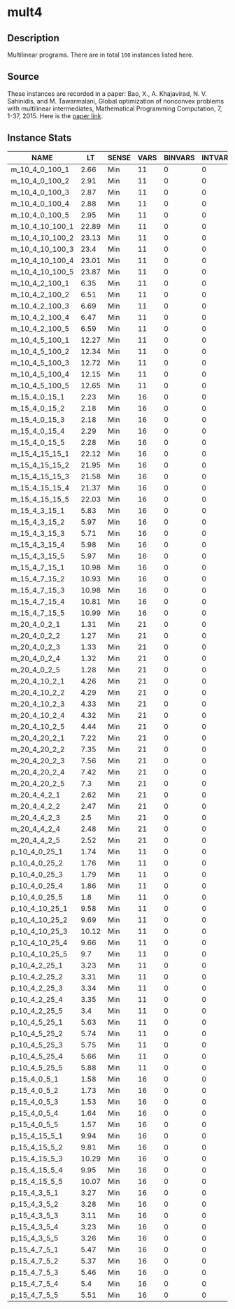 # mult4

## Description
Multilinear programs. There are in total `100` instances listed here.

## Source
These instances are recorded in a paper: Bao, X., A. Khajavirad, N. V. Sahinidis, and M. Tawarmalani, Global optimization of nonconvex problems with multilinear intermediates, Mathematical Programming Computation, 7, 1-37, 2015. Here is the [paper link](https://link.springer.com/article/10.1007/s12532-014-0073-z).

## Instance Stats
| NAME | LT | SENSE | VARS | BINVARS | INTVARS | CONS | LINCONS | NLCONS | OTHERCONS |
|------|----|-------|------|---------|---------|------|---------|--------|-----------|
| m_10_4_0_100_1 | 2.66 | Min | 11 | 0 | 0 | 1 | 0 | 1 | 0 |
| m_10_4_0_100_2 | 2.91 | Min | 11 | 0 | 0 | 1 | 0 | 1 | 0 |
| m_10_4_0_100_3 | 2.87 | Min | 11 | 0 | 0 | 1 | 0 | 1 | 0 |
| m_10_4_0_100_4 | 2.88 | Min | 11 | 0 | 0 | 1 | 0 | 1 | 0 |
| m_10_4_0_100_5 | 2.95 | Min | 11 | 0 | 0 | 1 | 0 | 1 | 0 |
| m_10_4_10_100_1 | 22.89 | Min | 11 | 0 | 0 | 11 | 0 | 11 | 0 |
| m_10_4_10_100_2 | 23.13 | Min | 11 | 0 | 0 | 11 | 0 | 11 | 0 |
| m_10_4_10_100_3 | 23.4 | Min | 11 | 0 | 0 | 11 | 0 | 11 | 0 |
| m_10_4_10_100_4 | 23.01 | Min | 11 | 0 | 0 | 11 | 0 | 11 | 0 |
| m_10_4_10_100_5 | 23.87 | Min | 11 | 0 | 0 | 11 | 0 | 11 | 0 |
| m_10_4_2_100_1 | 6.35 | Min | 11 | 0 | 0 | 3 | 0 | 3 | 0 |
| m_10_4_2_100_2 | 6.51 | Min | 11 | 0 | 0 | 3 | 0 | 3 | 0 |
| m_10_4_2_100_3 | 6.69 | Min | 11 | 0 | 0 | 3 | 0 | 3 | 0 |
| m_10_4_2_100_4 | 6.47 | Min | 11 | 0 | 0 | 3 | 0 | 3 | 0 |
| m_10_4_2_100_5 | 6.59 | Min | 11 | 0 | 0 | 3 | 0 | 3 | 0 |
| m_10_4_5_100_1 | 12.27 | Min | 11 | 0 | 0 | 6 | 0 | 6 | 0 |
| m_10_4_5_100_2 | 12.34 | Min | 11 | 0 | 0 | 6 | 0 | 6 | 0 |
| m_10_4_5_100_3 | 12.72 | Min | 11 | 0 | 0 | 6 | 0 | 6 | 0 |
| m_10_4_5_100_4 | 12.15 | Min | 11 | 0 | 0 | 6 | 0 | 6 | 0 |
| m_10_4_5_100_5 | 12.65 | Min | 11 | 0 | 0 | 6 | 0 | 6 | 0 |
| m_15_4_0_15_1 | 2.23 | Min | 16 | 0 | 0 | 1 | 0 | 1 | 0 |
| m_15_4_0_15_2 | 2.18 | Min | 16 | 0 | 0 | 1 | 0 | 1 | 0 |
| m_15_4_0_15_3 | 2.18 | Min | 16 | 0 | 0 | 1 | 0 | 1 | 0 |
| m_15_4_0_15_4 | 2.29 | Min | 16 | 0 | 0 | 1 | 0 | 1 | 0 |
| m_15_4_0_15_5 | 2.28 | Min | 16 | 0 | 0 | 1 | 0 | 1 | 0 |
| m_15_4_15_15_1 | 22.12 | Min | 16 | 0 | 0 | 16 | 0 | 16 | 0 |
| m_15_4_15_15_2 | 21.95 | Min | 16 | 0 | 0 | 16 | 0 | 16 | 0 |
| m_15_4_15_15_3 | 21.58 | Min | 16 | 0 | 0 | 16 | 0 | 16 | 0 |
| m_15_4_15_15_4 | 21.37 | Min | 16 | 0 | 0 | 16 | 0 | 16 | 0 |
| m_15_4_15_15_5 | 22.03 | Min | 16 | 0 | 0 | 16 | 0 | 16 | 0 |
| m_15_4_3_15_1 | 5.83 | Min | 16 | 0 | 0 | 4 | 0 | 4 | 0 |
| m_15_4_3_15_2 | 5.97 | Min | 16 | 0 | 0 | 4 | 0 | 4 | 0 |
| m_15_4_3_15_3 | 5.71 | Min | 16 | 0 | 0 | 4 | 0 | 4 | 0 |
| m_15_4_3_15_4 | 5.98 | Min | 16 | 0 | 0 | 4 | 0 | 4 | 0 |
| m_15_4_3_15_5 | 5.97 | Min | 16 | 0 | 0 | 4 | 0 | 4 | 0 |
| m_15_4_7_15_1 | 10.98 | Min | 16 | 0 | 0 | 8 | 0 | 8 | 0 |
| m_15_4_7_15_2 | 10.93 | Min | 16 | 0 | 0 | 8 | 0 | 8 | 0 |
| m_15_4_7_15_3 | 10.98 | Min | 16 | 0 | 0 | 8 | 0 | 8 | 0 |
| m_15_4_7_15_4 | 10.81 | Min | 16 | 0 | 0 | 8 | 0 | 8 | 0 |
| m_15_4_7_15_5 | 10.99 | Min | 16 | 0 | 0 | 8 | 0 | 8 | 0 |
| m_20_4_0_2_1 | 1.31 | Min | 21 | 0 | 0 | 1 | 0 | 1 | 0 |
| m_20_4_0_2_2 | 1.27 | Min | 21 | 0 | 0 | 1 | 0 | 1 | 0 |
| m_20_4_0_2_3 | 1.33 | Min | 21 | 0 | 0 | 1 | 0 | 1 | 0 |
| m_20_4_0_2_4 | 1.32 | Min | 21 | 0 | 0 | 1 | 0 | 1 | 0 |
| m_20_4_0_2_5 | 1.28 | Min | 21 | 0 | 0 | 1 | 0 | 1 | 0 |
| m_20_4_10_2_1 | 4.26 | Min | 21 | 0 | 0 | 11 | 0 | 11 | 0 |
| m_20_4_10_2_2 | 4.29 | Min | 21 | 0 | 0 | 11 | 0 | 11 | 0 |
| m_20_4_10_2_3 | 4.33 | Min | 21 | 0 | 0 | 11 | 0 | 11 | 0 |
| m_20_4_10_2_4 | 4.32 | Min | 21 | 0 | 0 | 11 | 0 | 11 | 0 |
| m_20_4_10_2_5 | 4.44 | Min | 21 | 0 | 0 | 11 | 0 | 11 | 0 |
| m_20_4_20_2_1 | 7.22 | Min | 21 | 0 | 0 | 21 | 0 | 21 | 0 |
| m_20_4_20_2_2 | 7.35 | Min | 21 | 0 | 0 | 21 | 0 | 21 | 0 |
| m_20_4_20_2_3 | 7.56 | Min | 21 | 0 | 0 | 21 | 0 | 21 | 0 |
| m_20_4_20_2_4 | 7.42 | Min | 21 | 0 | 0 | 21 | 0 | 21 | 0 |
| m_20_4_20_2_5 | 7.3 | Min | 21 | 0 | 0 | 21 | 0 | 21 | 0 |
| m_20_4_4_2_1 | 2.62 | Min | 21 | 0 | 0 | 5 | 0 | 5 | 0 |
| m_20_4_4_2_2 | 2.47 | Min | 21 | 0 | 0 | 5 | 0 | 5 | 0 |
| m_20_4_4_2_3 | 2.5 | Min | 21 | 0 | 0 | 5 | 0 | 5 | 0 |
| m_20_4_4_2_4 | 2.48 | Min | 21 | 0 | 0 | 5 | 0 | 5 | 0 |
| m_20_4_4_2_5 | 2.52 | Min | 21 | 0 | 0 | 5 | 0 | 5 | 0 |
| p_10_4_0_25_1 | 1.74 | Min | 11 | 0 | 0 | 1 | 0 | 1 | 0 |
| p_10_4_0_25_2 | 1.76 | Min | 11 | 0 | 0 | 1 | 0 | 1 | 0 |
| p_10_4_0_25_3 | 1.79 | Min | 11 | 0 | 0 | 1 | 0 | 1 | 0 |
| p_10_4_0_25_4 | 1.86 | Min | 11 | 0 | 0 | 1 | 0 | 1 | 0 |
| p_10_4_0_25_5 | 1.8 | Min | 11 | 0 | 0 | 1 | 0 | 1 | 0 |
| p_10_4_10_25_1 | 9.58 | Min | 11 | 0 | 0 | 11 | 0 | 11 | 0 |
| p_10_4_10_25_2 | 9.69 | Min | 11 | 0 | 0 | 11 | 0 | 11 | 0 |
| p_10_4_10_25_3 | 10.12 | Min | 11 | 0 | 0 | 11 | 0 | 11 | 0 |
| p_10_4_10_25_4 | 9.66 | Min | 11 | 0 | 0 | 11 | 0 | 11 | 0 |
| p_10_4_10_25_5 | 9.7 | Min | 11 | 0 | 0 | 11 | 0 | 11 | 0 |
| p_10_4_2_25_1 | 3.23 | Min | 11 | 0 | 0 | 3 | 0 | 3 | 0 |
| p_10_4_2_25_2 | 3.31 | Min | 11 | 0 | 0 | 3 | 0 | 3 | 0 |
| p_10_4_2_25_3 | 3.34 | Min | 11 | 0 | 0 | 3 | 0 | 3 | 0 |
| p_10_4_2_25_4 | 3.35 | Min | 11 | 0 | 0 | 3 | 0 | 3 | 0 |
| p_10_4_2_25_5 | 3.4 | Min | 11 | 0 | 0 | 3 | 0 | 3 | 0 |
| p_10_4_5_25_1 | 5.63 | Min | 11 | 0 | 0 | 6 | 0 | 6 | 0 |
| p_10_4_5_25_2 | 5.74 | Min | 11 | 0 | 0 | 6 | 0 | 6 | 0 |
| p_10_4_5_25_3 | 5.75 | Min | 11 | 0 | 0 | 6 | 0 | 6 | 0 |
| p_10_4_5_25_4 | 5.66 | Min | 11 | 0 | 0 | 6 | 0 | 6 | 0 |
| p_10_4_5_25_5 | 5.88 | Min | 11 | 0 | 0 | 6 | 0 | 6 | 0 |
| p_15_4_0_5_1 | 1.58 | Min | 16 | 0 | 0 | 1 | 0 | 1 | 0 |
| p_15_4_0_5_2 | 1.73 | Min | 16 | 0 | 0 | 1 | 0 | 1 | 0 |
| p_15_4_0_5_3 | 1.53 | Min | 16 | 0 | 0 | 1 | 0 | 1 | 0 |
| p_15_4_0_5_4 | 1.64 | Min | 16 | 0 | 0 | 1 | 0 | 1 | 0 |
| p_15_4_0_5_5 | 1.57 | Min | 16 | 0 | 0 | 1 | 0 | 1 | 0 |
| p_15_4_15_5_1 | 9.94 | Min | 16 | 0 | 0 | 16 | 0 | 16 | 0 |
| p_15_4_15_5_2 | 9.81 | Min | 16 | 0 | 0 | 16 | 0 | 16 | 0 |
| p_15_4_15_5_3 | 10.29 | Min | 16 | 0 | 0 | 16 | 0 | 16 | 0 |
| p_15_4_15_5_4 | 9.95 | Min | 16 | 0 | 0 | 16 | 0 | 16 | 0 |
| p_15_4_15_5_5 | 10.07 | Min | 16 | 0 | 0 | 16 | 0 | 16 | 0 |
| p_15_4_3_5_1 | 3.27 | Min | 16 | 0 | 0 | 4 | 0 | 4 | 0 |
| p_15_4_3_5_2 | 3.28 | Min | 16 | 0 | 0 | 4 | 0 | 4 | 0 |
| p_15_4_3_5_3 | 3.11 | Min | 16 | 0 | 0 | 4 | 0 | 4 | 0 |
| p_15_4_3_5_4 | 3.23 | Min | 16 | 0 | 0 | 4 | 0 | 4 | 0 |
| p_15_4_3_5_5 | 3.26 | Min | 16 | 0 | 0 | 4 | 0 | 4 | 0 |
| p_15_4_7_5_1 | 5.47 | Min | 16 | 0 | 0 | 8 | 0 | 8 | 0 |
| p_15_4_7_5_2 | 5.37 | Min | 16 | 0 | 0 | 8 | 0 | 8 | 0 |
| p_15_4_7_5_3 | 5.46 | Min | 16 | 0 | 0 | 8 | 0 | 8 | 0 |
| p_15_4_7_5_4 | 5.4 | Min | 16 | 0 | 0 | 8 | 0 | 8 | 0 |
| p_15_4_7_5_5 | 5.51 | Min | 16 | 0 | 0 | 8 | 0 | 8 | 0 |
